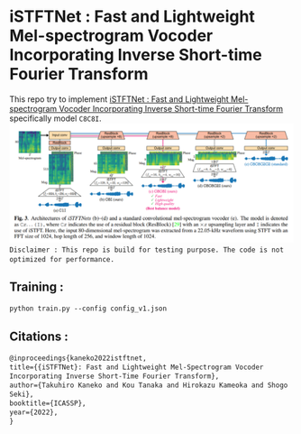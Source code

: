 # iSTFTNet : Fast and Lightweight Mel-spectrogram Vocoder Incorporating Inverse Short-time Fourier Transform
This repo try to implement [iSTFTNet : Fast and Lightweight Mel-spectrogram Vocoder Incorporating Inverse Short-time Fourier Transform](https://arxiv.org/pdf/2203.02395.pdf) specifically model `C8C8I`.
![](iSTFTnet.PNG)
`Disclaimer : This repo is build for testing purpose. The code is not optimized for performance.`
## Training :
```
python train.py --config config_v1.json
```

## Citations :
```
@inproceedings{kaneko2022istftnet,
title={{iSTFTNet}: Fast and Lightweight Mel-Spectrogram Vocoder Incorporating Inverse Short-Time Fourier Transform},
author={Takuhiro Kaneko and Kou Tanaka and Hirokazu Kameoka and Shogo Seki},
booktitle={ICASSP},
year={2022},
}
```
